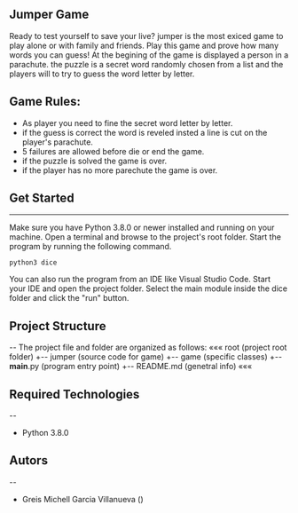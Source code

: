 ## Jumper Game
Ready to test yourself to save your live? jumper is the most exiced game to play alone or with family and friends. Play this game and prove how many words you can guess!
At the begining of the game is displayed a person in a parachute.
the puzzle is a secret word randomly chosen from a list and the players will to try to guess the word letter by letter.

## Game Rules:

* As player you need to fine the secret word letter by letter.
* if the guess is correct the word is reveled insted a line is cut on the player's parachute.
* 5 failures are allowed before die or end the game.
* if the puzzle is solved the game is over.
* if the player has no more parechute the game is over.


## Get Started
---
Make sure you have Python 3.8.0 or newer installed and running on your machine. Open a terminal and 
browse to the project's root folder. Start the program by running the following command.
```
python3 dice 
```
You can also run the program from an IDE like Visual Studio Code. Start your IDE and open the 
project folder. Select the main module inside the dice folder and click the "run" button.

## Project Structure
--
The project file and folder are organized as follows:
«««
root                     (project root folder)
+-- jumper               (source code for game)
    +-- game             (specific classes)
    +-- __main__.py      (program entry point)
+-- README.md            (genetral info)
«««

## Required Technologies
--
* Python 3.8.0

## Autors
--
* Greis Michell Garcia Villanueva ()
